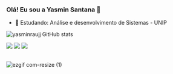 ### Olá! Eu sou a Yasmin Santana 🍄

- 🌱  Estudando: Análise e desenvolvimento de Sistemas - UNIP


![yasminraujj GitHub stats](https://github-readme-stats.vercel.app/api?username=yasminraujj&show_icons=true&theme=tokyonight)

<div>
    <a href="https://instagram.com/_araujj" target="_blank"><img src="https://img.shields.io/badge/Instagram-E4405F?style=for-the-badge&logo=instagram&logoColor=white" target="_blank"></a>
<a href="https://www.linkedin.com/in/yasmin-santana-araujo-597225175/" target= "_blank"><img src="https://img.shields.io/badge/LinkedIn-0077B5?style=for-the-badge&logo=linkedin&logoColor=white" target="_black"></a>
  <a href = "mailto:yasminsantanaraujo099@gmail.com"><img src="https://img.shields.io/badge/-Gmail-%23333?style=for-the-badge&logo=gmail&logoColor=white" target="_blank"></a>

</div>



<div style ="display: inline_block"><br>


 
 

![ezgif com-resize (1)](https://github.com/yasminraujj/yasminraujj/assets/111451948/caf25374-4fdf-4a77-aad5-4db1b81d5024)

</div>

